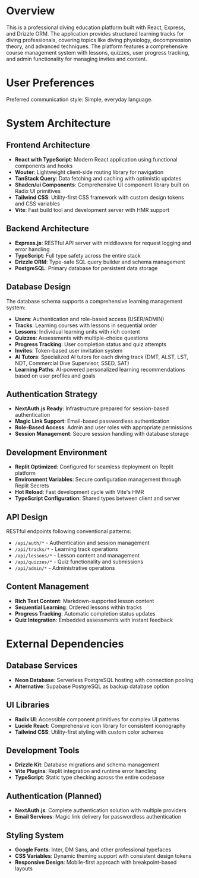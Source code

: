 # Overview

This is a professional diving education platform built with React, Express, and Drizzle ORM. The application provides structured learning tracks for diving professionals, covering topics like diving physiology, decompression theory, and advanced techniques. The platform features a comprehensive course management system with lessons, quizzes, user progress tracking, and admin functionality for managing invites and content.

# User Preferences

Preferred communication style: Simple, everyday language.

# System Architecture

## Frontend Architecture
- **React with TypeScript**: Modern React application using functional components and hooks
- **Wouter**: Lightweight client-side routing library for navigation
- **TanStack Query**: Data fetching and caching with optimistic updates
- **Shadcn/ui Components**: Comprehensive UI component library built on Radix UI primitives
- **Tailwind CSS**: Utility-first CSS framework with custom design tokens and CSS variables
- **Vite**: Fast build tool and development server with HMR support

## Backend Architecture
- **Express.js**: RESTful API server with middleware for request logging and error handling
- **TypeScript**: Full type safety across the entire stack
- **Drizzle ORM**: Type-safe SQL query builder and schema management
- **PostgreSQL**: Primary database for persistent data storage

## Database Design
The database schema supports a comprehensive learning management system:
- **Users**: Authentication and role-based access (USER/ADMIN)
- **Tracks**: Learning courses with lessons in sequential order
- **Lessons**: Individual learning units with rich content
- **Quizzes**: Assessments with multiple-choice questions
- **Progress Tracking**: User completion status and quiz attempts
- **Invites**: Token-based user invitation system
- **AI Tutors**: Specialized AI tutors for each diving track (DMT, ALST, LST, NDT, Commercial Dive Supervisor, SSED, SAT)
- **Learning Paths**: AI-powered personalized learning recommendations based on user profiles and goals

## Authentication Strategy
- **NextAuth.js Ready**: Infrastructure prepared for session-based authentication
- **Magic Link Support**: Email-based passwordless authentication
- **Role-Based Access**: Admin and user roles with appropriate permissions
- **Session Management**: Secure session handling with database storage

## Development Environment
- **Replit Optimized**: Configured for seamless deployment on Replit platform
- **Environment Variables**: Secure configuration management through Replit Secrets
- **Hot Reload**: Fast development cycle with Vite's HMR
- **TypeScript Configuration**: Shared types between client and server

## API Design
RESTful endpoints following conventional patterns:
- `/api/auth/*` - Authentication and session management
- `/api/tracks/*` - Learning track operations
- `/api/lessons/*` - Lesson content and management
- `/api/quizzes/*` - Quiz functionality and submissions
- `/api/admin/*` - Administrative operations

## Content Management
- **Rich Text Content**: Markdown-supported lesson content
- **Sequential Learning**: Ordered lessons within tracks
- **Progress Tracking**: Automatic completion status updates
- **Quiz Integration**: Embedded assessments with instant feedback

# External Dependencies

## Database Services
- **Neon Database**: Serverless PostgreSQL hosting with connection pooling
- **Alternative**: Supabase PostgreSQL as backup database option

## UI Libraries
- **Radix UI**: Accessible component primitives for complex UI patterns
- **Lucide React**: Comprehensive icon library for consistent iconography
- **Tailwind CSS**: Utility-first styling with custom color schemes

## Development Tools
- **Drizzle Kit**: Database migrations and schema management
- **Vite Plugins**: Replit integration and runtime error handling
- **TypeScript**: Static type checking across the entire codebase

## Authentication (Planned)
- **NextAuth.js**: Complete authentication solution with multiple providers
- **Email Services**: Magic link delivery for passwordless authentication

## Styling System
- **Google Fonts**: Inter, DM Sans, and other professional typefaces
- **CSS Variables**: Dynamic theming support with consistent design tokens
- **Responsive Design**: Mobile-first approach with breakpoint-based layouts